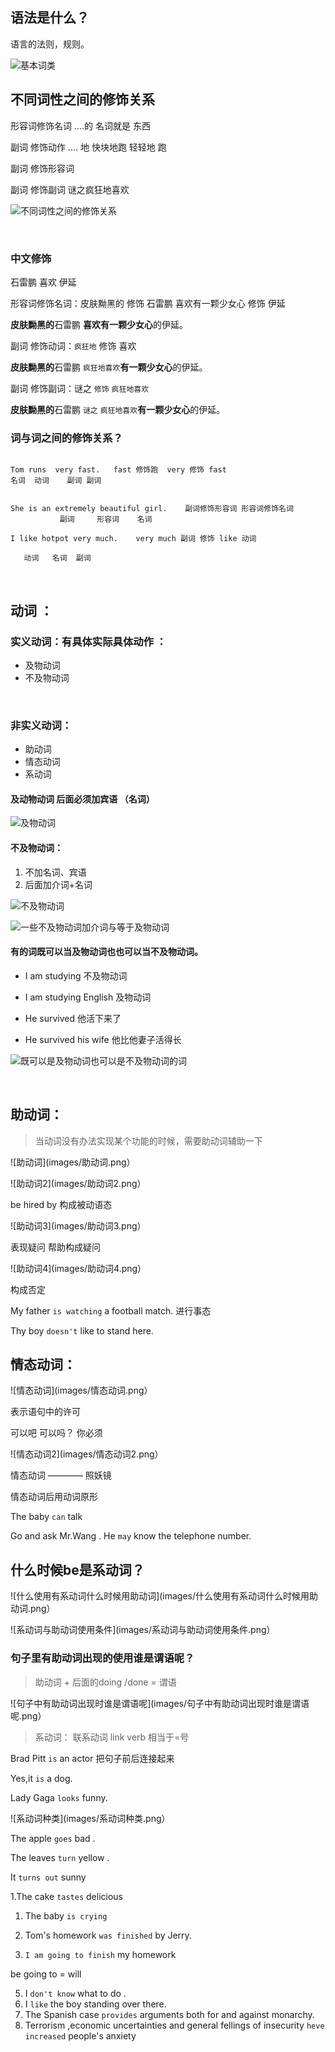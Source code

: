 

## 语法是什么？

语言的法则，规则。

![基本词类](images/基本词类.png)


## 不同词性之间的修饰关系



形容词修饰名词    ....的  名词就是 东西

副词 修饰动作    .... 地  快块地跑 轻轻地 跑

副词 修饰形容词   

副词 修饰副词   谜之疯狂地喜欢

![不同词性之间的修饰关系](images/不同词性之间的修饰关系.png)



<br>


### 中文修饰

石雷鹏 喜欢 伊延



形容词修饰名词：皮肤黝黑的  修饰 石雷鹏  喜欢有一颗少女心 修饰 伊延

**皮肤黝黑的**石雷鹏 **喜欢有一颗少女心**的伊延。



副词 修饰动词：`疯狂地` 修饰 喜欢

**皮肤黝黑的**石雷鹏 `疯狂地喜欢`**有一颗少女心**的伊延。


副词 修饰副词：谜之 `修饰` `疯狂地喜欢`

**皮肤黝黑的**石雷鹏 `谜之` `疯狂地喜欢`**有一颗少女心**的伊延。




### 词与词之间的修饰关系？

```

Tom runs  very fast.   fast 修饰跑  very 修饰 fast 
名词  动词    副词 副词   


She is an extremely beautiful girl.    副词修饰形容词 形容词修饰名词
           副词     形容词    名词

I like hotpot very much.    very much 副词 修饰 like 动词

   动词   名词  副词

```


<br>


 ## 动词 ：



### 实义动词：有具体实际具体动作  ： 
- 及物动词 
- 不及物动词

<br>

### 非实义动词：
-  助动词
- 情态动词
- 系动词



#### 及动物动词 后面必须加宾语 （名词）



![及物动词](images/及物动词.png)



#### 不及物动词：
1. 不加名词、宾语
2. 后面加介词+名词 




![不及物动词](images/不及物动词.png)


![一些不及物动词加介词与等于及物动词](images/一些不及物动词加介词与等于及物动词.png)


#### 有的词既可以当及物动词也也可以当不及物动词。

- I am studying  不及物动词


- I am studying English 及物动词


- He survived  他活下来了

- He survived his wife  他比他妻子活得长


![既可以是及物动词也可以是不及物动词的词](images/既可以是及物动词也可以是不及物动词的词.png)


<br>



## 助动词：

> 当动词没有办法实现某个功能的时候，需要助动词辅助一下


![助动词](images/助动词.png）

![助动词2](images/助动词2.png）

be hired by 构成被动语态



![助动词3](images/助动词3.png）

表现疑问 帮助构成疑问



![助动词4](images/助动词4.png）

构成否定


My father `is watching` a football match.
进行事态


Thy boy `doesn't` like to stand here.


## 情态动词：


![情态动词](images/情态动词.png）

表示语句中的许可

可以吧  可以吗？ 你必须 


![情态动词2](images/情态动词2.png）


情态动词 ———— 照妖镜

情态动词后用动词原形


The baby `can` talk 


 Go and ask Mr.Wang . He `may` know the telephone number.


## 什么时候be是系动词？ 


![什么使用有系动词什么时候用助动词](images/什么使用有系动词什么时候用助动词.png）

![系动词与助动词使用条件](images/系动词与助动词使用条件.png）



### 句子里有助动词出现的使用谁是谓语呢？


> 助动词 + 后面的doing /done  = 谓语


![句子中有助动词出现时谁是谓语呢](images/句子中有助动词出现时谁是谓语呢.png）




> 系动词： 联系动词 link verb  相当于=号


Brad Pitt `is` an actor  把句子前后连接起来


Yes,it `is` a dog.

Lady Gaga `looks` funny.


![系动词种类](images/系动词种类.png）



The apple `goes` bad .

The leaves `turn` yellow .



It `turns out` sunny


1.The cake `tastes` delicious 



1. The baby `is crying`


2. Tom's homework `was finished` by Jerry.
3. `I am going to finish` my homework

be going to = will 

5. I `don't know` what to do .
6. I `like` the boy standing over there.
7. The Spanish case `provides` arguments both for and against monarchy.
8. Terrorism ,economic uncertainties and general fellings of insecurity `heve increased` people's anxiety


